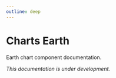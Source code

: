 ```yaml
---
outline: deep
---
```


# Charts Earth

Earth chart component documentation.

*This documentation is under development.*
